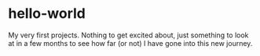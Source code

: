 # hello-world
My very first projects. Nothing to get excited about, just something to look at in a few months to see how far (or not) I have gone into this new journey.
